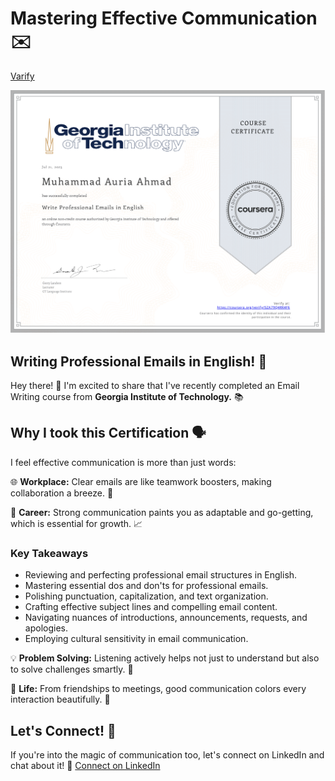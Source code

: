 # Mastering Effective Communication ✉️
[Varify](https://coursera.org/share/a1ddee228ec0d848321980454d804ddb)

![Certificate](Email_Writing.png)

## Writing Professional Emails in English! 🚀

Hey there! 👋 I'm excited to share that I've recently completed an Email Writing course from **Georgia Institute of Technology.** 📚

## Why I took this Certification 🗣️
I feel effective communication is more than just words:

🌐 **Workplace:** Clear emails are like teamwork boosters, making collaboration a breeze. 🤝

🌱 **Career:** Strong communication paints you as adaptable and go-getting, which is essential for growth. 📈
### Key Takeaways
- Reviewing and perfecting professional email structures in English.
- Mastering essential dos and don'ts for professional emails.
- Polishing punctuation, capitalization, and text organization.
- Crafting effective subject lines and compelling email content.
- Navigating nuances of introductions, announcements, requests, and apologies.
- Employing cultural sensitivity in email communication.

💡 **Problem Solving:** Listening actively helps not just to understand but also to solve challenges smartly. 🧠

🌈 **Life:** From friendships to meetings, good communication colors every interaction beautifully. 🤗

## Let's Connect! 🤝
If you're into the magic of communication too, let's connect on LinkedIn and chat about it! 👥
[Connect on LinkedIn](https://www.linkedin.com/in/muhammad-auria-ahmad/)

